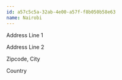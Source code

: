 ```yaml
---
id: a57c5c5a-32ab-4e00-a57f-f8b050b58e63
name: Nairobi
---
```


Address Line 1

Address Line 2

Zipcode, City

Country
